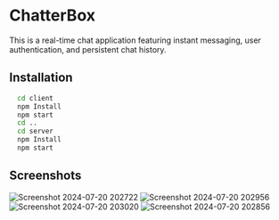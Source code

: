 # ChatterBox

This is a real-time chat application featuring instant messaging, user authentication, and persistent chat history.


## Installation

```bash
  cd client
  npm Install
  npm start
  cd ..
  cd server
  npm Install
  npm start
```
    
## Screenshots

![Screenshot 2024-07-20 202722](https://github.com/user-attachments/assets/125b9c0f-c0ba-4122-b0f5-55e311936980)
![Screenshot 2024-07-20 202956](https://github.com/user-attachments/assets/e029002b-3dbd-4e81-92b1-b6f2fb1a1838)
![Screenshot 2024-07-20 203020](https://github.com/user-attachments/assets/38c66aea-dd58-4947-a3ed-d07e1b088e0e)
![Screenshot 2024-07-20 202856](https://github.com/user-attachments/assets/7cabe1db-67ea-4bbe-bae9-32ec399cd2d3)



